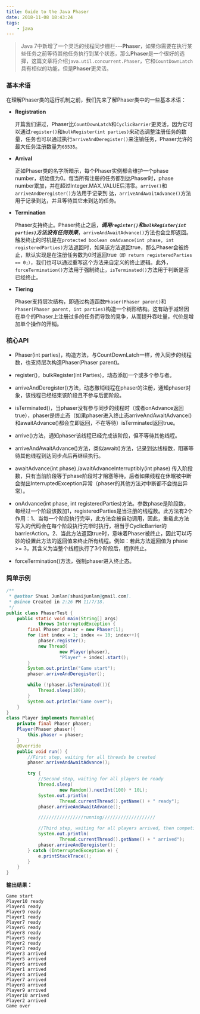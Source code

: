 ```yaml
---
title: Guide to the Java Phaser
date: 2018-11-08 18:43:24
tags:
    - java
---
```


> Java 7中新增了一个灵活的线程同步栅栏---**Phaser**，如果你需要在执行某些任务之前等待其他任务执行到某个状态，那么**Phaser**是一个很好的选择，这篇文章将介绍`java.util.concurrent.Phaser`，它和`CountDownLatch`具有相似的功能，但是**Phaser**更灵活。

<!-- more -->

### 基本术语

在理解Phaser类的运行机制之前，我们先来了解Phaser类中的一些基本术语：

* **Registration**

  开篇我们讲过，Phaser比`CountDownLatch`和`CyclicBarrier`更灵活，因为它可以通过`register()`和`bulkRegister(int parties)`来动态调整注册任务的数量，任务也可以通过执行`arriveAndDeregister()`来注销任务，Phaser允许的最大任务注册数量为`65535`。

* **Arrival**

   正如Phaser类的名字所暗示，每个Phaser实例都会维护一个phase number，初始值为0。每当所有注册的任务都到达Phaser时，phase number累加，并在超过Integer.MAX_VALUE后清零。`arrive()`和`arriveAndDeregister()`方法用于记录到 达，`arriveAndAwaitAdvance()`方法用于记录到达，并且等待其它未到达的任务。

* **Termination**

   Phaser支持终止。Phaser终止之后，***调用`register()`和`bulkRegister(int parties)`方法没有任何效果***，`arriveAndAwaitAdvance()`方法也会立即返回。触发终止的时机是在`protected boolean onAdvance(int phase, int registeredParties)`方法返回时，如果该方法返回true，那么Phaser会被终止，默认实现是在注册任务数为0时返回true`（即 return registeredParties == 0;）`，我们也可以通过重写这个方法来自定义的终止逻辑。此外，`forceTermination()`方法用于强制终止，`isTerminated()`方法用于判断是否已经终止。

* **Tiering**

   Phaser支持层次结构，即通过构造函数`Phaser(Phaser parent)`和`Phaser(Phaser parent, int parties)`构造一个树形结构。这有助于减轻因在单个的Phaser上注册过多的任务而导致的竞争，从而提升吞吐量，代价是增加单个操作的开销。

### 核心API

* Phaser(int parties)，构造方法，与CountDownLatch一样，传入同步的线程数，也支持层次构造Phaser(Phaser parent)。

* register()，bulkRegister(int Parties)，动态添加一个或多个参与者。

* arriveAndDeregister()方法，动态撤销线程在phaser的注册，通知phaser对象，该线程已经结束该阶段且不参与后面阶段。

* isTerminated()，当phaser没有参与同步的线程时（或者onAdvance返回true），phaser是终止态（如果phaser进入终止态arriveAndAwaitAdvance()和awaitAdvance()都会立即返回，不在等待）isTerminated返回true。

* arrive()方法，通知phaser该线程已经完成该阶段，但不等待其他线程。

* arriveAndAwaitAdvance()方法，类似await()方法，记录到达线程数，阻塞等待其他线程到达同步点后再继续执行。

* awaitAdvance(int phase) /awaitAdvanceInterruptibly(int phase) 传入阶段数，只有当前阶段等于phase阶段时才阻塞等待。后者如果线程在休眠被中断会抛出InterruptedException异常（phaser的其他方法对中断都不会抛出异常）。

* onAdvance(int phase, int registeredParties)方法。参数phase是阶段数，每经过一个阶段该数加1，registeredParties是当注册的线程数。此方法有2个作用：1、当每一个阶段执行完毕，此方法会被自动调用，因此，重载此方法写入的代码会在每个阶段执行完毕时执行，相当于CyclicBarrier的barrierAction。2、当此方法返回true时，意味着Phaser被终止，因此可以巧妙的设置此方法的返回值来终止所有线程。例如：若此方法返回值为 phase >= 3，其含义为当整个线程执行了3个阶段后，程序终止。

* forceTermination()方法，强制phaser进入终止态。

### 简单示例

```java
/**
 * @author Shuai Junlan[shuaijunlan@gmail.com].
 * @since Created in 2:26 PM 11/7/18.
 */
public class PhaserTest {
    public static void main(String[] args) 
            throws InterruptedException {
        final Phaser phaser = new Phaser(1);
        for (int index = 1; index <= 10; index++){
            phaser.register();
            new Thread(
                    new Player(phaser), 
                    "Player" + index).start();
        }
        System.out.println("Game start");
        phaser.arriveAndDeregister();

        while (!phaser.isTerminated()){
            Thread.sleep(100);
        }
        System.out.println("Game over");
    }
}
class Player implements Runnable{
    private final Phaser phaser;
    Player(Phaser phaser){
        this.phaser = phaser;
    }
    @Override
    public void run() {
        //First step, waiting for all threads be created
        phaser.arriveAndAwaitAdvance();

        try {
            //Second step, waiting for all players be ready
            Thread.sleep(
                    new Random().nextInt(100) * 10L);
            System.out.println(
                    Thread.currentThread().getName() + " ready");
            phaser.arriveAndAwaitAdvance();

            /////////////////running////////////////////

            //Third step, waiting for all players arrived, then competition finishing.
            System.out.println(
                    Thread.currentThread().getName() + " arrived");
            phaser.arriveAndDeregister();
        } catch (InterruptedException e) {
            e.printStackTrace();
        }
    }
}
```

**输出结果：**

```
Game start
Player10 ready
Player4 ready
Player9 ready
Player1 ready
Player7 ready
Player6 ready
Player8 ready
Player5 ready
Player2 ready
Player3 ready
Player3 arrived
Player5 arrived
Player6 arrived
Player1 arrived
Player4 arrived
Player7 arrived
Player8 arrived
Player9 arrived
Player10 arrived
Player2 arrived
Game over
```

